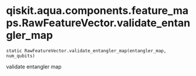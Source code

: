 # qiskit.aqua.components.feature\_maps.RawFeatureVector.validate\_entangler\_map

`static RawFeatureVector.validate_entangler_map(entangler_map, num_qubits)`

validate entangler map
